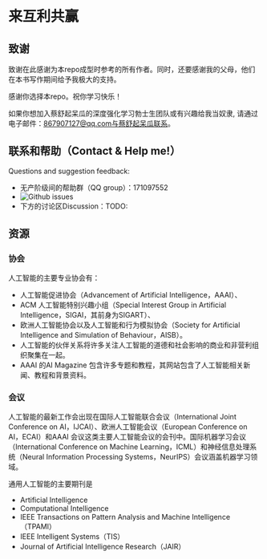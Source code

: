 

<!--
 * @version:
 * @Author:  StevenJokess（蔡舒起） https://github.com/StevenJokess
 * @Date: 2023-04-09 16:17:10
 * @LastEditors:  StevenJokess（蔡舒起） https://github.com/StevenJokess
 * @LastEditTime: 2023-09-06 01:32:49
 * @Description:
 * @Help me: make friends by a867907127@gmail.com and help me get some “foreign” things or service I need in life; 如有帮助，请赞助，失业3年了。![支付宝收款码](https://github.com/StevenJokess/d2rl/blob/master/img/%E6%94%B6.jpg)
 * @TODO::
 * @Reference:
-->
# 来互利共赢

## 致谢

致谢在此感谢为本repo成型时参考的所有作者。同时，还要感谢我的父母，他们在本书写作期间给予我极大的支持。

感谢你选择本repo。祝你学习快乐！

如果你想加入蔡舒起呆瓜的深度强化学习勃士生团队或有兴趣给我当奴隶, 请通过电子邮件：867907127@qq.com与蔡舒起呆瓜联系。

## 联系和帮助（Contact & Help me!）

Questions and suggestion feedback:

- 无产阶级间的帮助群（QQ group）：171097552
- ![Github issues](https://github.com/StevenJokess/d2rl/issues)
- 下方的讨论区Discussion：TODO:

## 资源

### 协会

人工智能的主要专业协会有：

- 人工智能促进协会（Advancement of Artificial Intelligence，AAAI）、
- ACM 人工智能特别兴趣小组（Special Interest Group in Artificial Intelligence，SIGAI，其前身为SIGART）、
- 欧洲人工智能协会以及人工智能和行为模拟协会（Society for Artificial Intelligence and Simulation of Behaviour，AISB）。
- 人工智能的伙伴关系将许多关注人工智能的道德和社会影响的商业和非营利组织聚集在一起。
- AAAI 的AI  Magazine 包含许多专题和教程，其网站包含了人工智能相关新闻、教程和背景资料。

### 会议

人工智能的最新工作会出现在国际人工智能联合会议（International Joint Conference on AI，IJCAI）、欧洲人工智能会议（European Conference on AI，ECAI）和AAAI 会议这类主要人工智能会议的会刊中。国际机器学习会议（International Conference on Machine Learning，ICML）和神经信息处理系统（Neural Information Processing Systems，NeurIPS）会议涵盖机器学习领域。

通用人工智能的主要期刊是

- Artificial Intelligence
- Computational  Intelligence
- IEEE Transactions  on  Pattern  Analysis  and  Machine  Intelligence   （TPAMI）
- IEEE  Intelligent  Systems（TIS）
- Journal of Artificial Intelligence Research（JAIR）

[1]: https://ticket-assets.baai.ac.cn/uploads/%E3%80%8A%E4%BA%BA%E5%B7%A5%E6%99%BA%E8%83%BD%EF%BC%9A%E7%8E%B0%E4%BB%A3%E6%96%B9%E6%B3%95%EF%BC%88%E7%AC%AC4%E7%89%88%EF%BC%89%E3%80%8B%E6%A0%B7%E7%AB%A0.pdf
